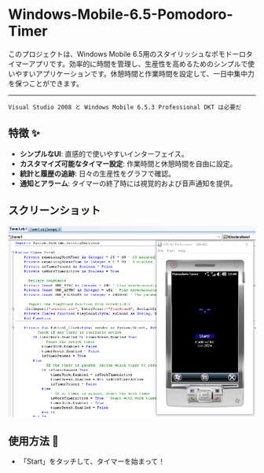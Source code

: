# Windows-Mobile-6.5-Pomodoro-Timer

このプロジェクトは、Windows Mobile 6.5用のスタイリッシュなポモドーロタイマーアプリです。効率的に時間を管理し、生産性を高めるためのシンプルで使いやすいアプリケーションです。休憩時間と作業時間を設定して、一日中集中力を保つことができます。

---

`Visual Studio 2008 と Windows Mobile 6.5.3 Professional DKT は必要だ`

## 特徴 ✨

- **シンプルなUI**: 直感的で使いやすいインターフェイス。
- **カスタマイズ可能なタイマー設定**: 作業時間と休憩時間を自由に設定。
- **統計と履歴の追跡**: 日々の生産性をグラフで確認。
- **通知とアラーム**: タイマーの終了時には視覚的および音声通知を提供。

## スクリーンショット

![アプリスクリーンショット](examp.png)

## 使用方法 🔧

- 「Start」をタッチして、タイマーを始まって！
